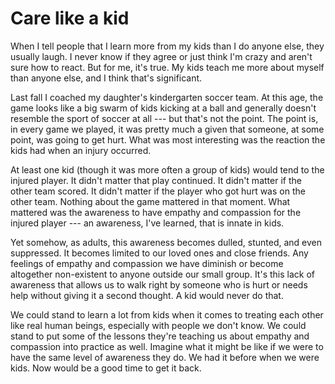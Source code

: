 # Care like a kid

When I tell people that I learn more from my kids than I do anyone else, they usually laugh. I never know if they agree or just think I'm crazy and aren't sure how to react. But for me, it's true. My kids teach me more about myself than anyone else, and I think that's significant.

Last fall I coached my daughter's kindergarten soccer team. At this age, the game looks like a big swarm of kids kicking at a ball and generally doesn't resemble the sport of soccer at all --- but that's not the point. The point is, in every game we played, it was pretty much a given that someone, at some point, was going to get hurt. What was most interesting was the reaction the kids had when an injury occurred.

At least one kid (though it was more often a group of kids) would tend to the injured player. It didn't matter that play continued. It didn't matter if the other team scored. It didn't matter if the player who got hurt was on the other team. Nothing about the game mattered in that moment. What mattered was the awareness to have empathy and compassion for the injured player --- an awareness, I've learned, that is innate in kids.

Yet somehow, as adults, this awareness becomes dulled, stunted, and even suppressed. It becomes limited to our loved ones and close friends. Any feelings of empathy and compassion we have diminish or become altogether non-existent to anyone outside our small group. It's this lack of awareness that allows us to walk right by someone who is hurt or needs help without giving it a second thought. A kid would never do that.

We could stand to learn a lot from kids when it comes to treating each other like real human beings, especially with people we don't know. We could stand to put some of the lessons they're teaching us about empathy and compassion into practice as well. Imagine what it might be like if we were to have the same level of awareness they do. We had it before when we were kids. Now would be a good time to get it back.
